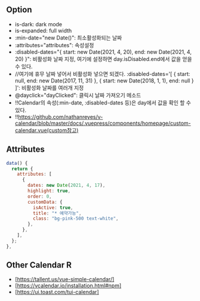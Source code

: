 ## Option
* is-dark: dark mode
* is-expanded: full width
* :min-date="new Date()": 최소활성화되는 날짜
* :attributes="attributes": 속성설정
* :disabled-dates="{ start: new Date(2021, 4, 20), end: new Date(2021, 4, 20) }": 비활성화 날짜 지정, 여기에 설정하면 day.isDisabled.end에서 값을 얻을 수 있다.
*  //여기에 휴무 날짜 넣어서 비활성화 넣으면 되겠다. :disabled-dates='[
  {
    start: null,
    end: new Date(2017, 11, 31)
  },
  {
    start: new Date(2018, 1, 1),
    end: null
  }
]': 비활성화 날짜를 여러개 지정
* @dayclick="dayClicked": 클릭시 날짜 가져오기 메소드
* !!Calendar의 속성(:min-date, :disabled-dates 등)은 day에서 값을 확인 할 수 있다.
* !!https://github.com/nathanreyes/v-calendar/blob/master/docs/.vuepress/components/homepage/custom-calendar.vue(custom참고)

## Attributes
```js
data() {
  return {
    attributes: [
      {
        dates: new Date(2021, 4, 17),
        highlight: true,
        order: 0,
        customData: {
          isActive: true,
          title: "* 예약가능",
          class: "bg-pink-500 text-white",
        },
      },
    ],
  };
},
```

## Other Calendar R
* [https://tallent.us/vue-simple-calendar/]
* [https://vcalendar.io/installation.html#npm]
* [https://ui.toast.com/tui-calendar]